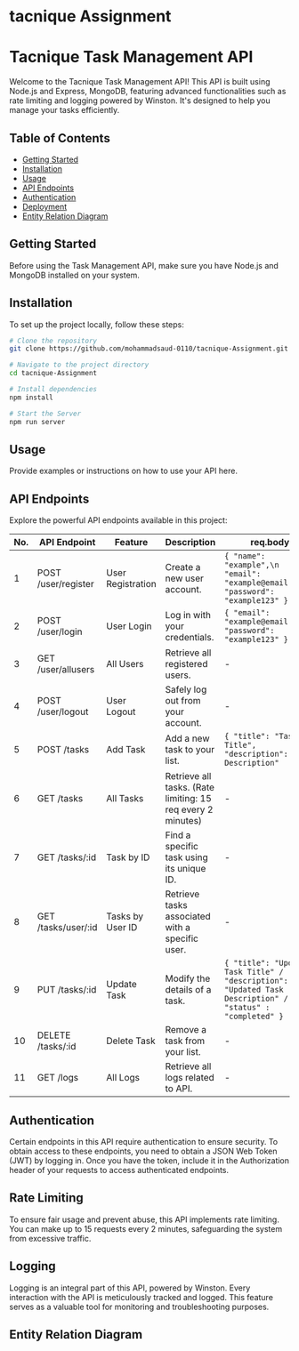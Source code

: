 # tacnique Assignment

# Tacnique Task Management API

Welcome to the Tacnique Task Management API! This API is built using Node.js and Express, MongoDB, featuring advanced functionalities such as rate limiting and logging powered by Winston. It's designed to help you manage your tasks efficiently.

## Table of Contents
- [Getting Started](#getting-started)
- [Installation](#installation)
- [Usage](#usage)
- [API Endpoints](#api-endpoints)
- [Authentication](#authentication)
- [Deployment](#deployment)
- [Entity Relation Diagram](#entity-relation-diagram)

## Getting Started
Before using the Task Management API, make sure you have Node.js and MongoDB installed on your system.

## Installation
To set up the project locally, follow these steps:

```bash
# Clone the repository
git clone https://github.com/mohammadsaud-0110/tacnique-Assignment.git

# Navigate to the project directory
cd tacnique-Assignment

# Install dependencies
npm install

# Start the Server
npm run server
```

## Usage
Provide examples or instructions on how to use your API here.

## API Endpoints
Explore the powerful API endpoints available in this project:

| No. | API Endpoint          | Feature             | Description                                | req.body                                   |
|---- |----------------------|---------------------|--------------------------------------------|-------------------------------------------|
| 1   | POST /user/register   | User Registration   | Create a new user account.                  | `{ "name": "example",\n "email": "example@email.com", "password": "example123" }` |
| 2   | POST /user/login      | User Login          | Log in with your credentials.               | `{ "email": "example@email.com", "password": "example123" }` |
| 3   | GET /user/allusers    | All Users           | Retrieve all registered users.             | -                                         |
| 4   | POST /user/logout     | User Logout         | Safely log out from your account.           | -                                         |
| 5   | POST /tasks           | Add Task            | Add a new task to your list.                | `{ "title": "Task Title", "description": "Task Description"` |
| 6   | GET /tasks            | All Tasks           | Retrieve all tasks. (Rate limiting: 15 req every 2 minutes) | - |
| 7   | GET /tasks/:id        | Task by ID          | Find a specific task using its unique ID.   | -                                         |
| 8   | GET /tasks/user/:id   | Tasks by User ID    | Retrieve tasks associated with a specific user. | -                                     |
| 9   | PUT /tasks/:id        | Update Task         | Modify the details of a task.               | `{ "title": "Updated Task Title" / "description": "Updated Task Description" / "status" : "completed" }` |
| 10  | DELETE /tasks/:id     | Delete Task         | Remove a task from your list.               | -                                         |
| 11  | GET /logs             | All Logs            | Retrieve all logs related to API.           | -                                         |

## Authentication
Certain endpoints in this API require authentication to ensure security. To obtain access to these endpoints, you need to obtain a JSON Web Token (JWT) by logging in. Once you have the token, include it in the Authorization header of your requests to access authenticated endpoints.

## Rate Limiting
To ensure fair usage and prevent abuse, this API implements rate limiting. You can make up to 15 requests every 2 minutes, safeguarding the system from excessive traffic.

## Logging
Logging is an integral part of this API, powered by Winston. Every interaction with the API is meticulously tracked and logged. This feature serves as a valuable tool for monitoring and troubleshooting purposes.

## Entity Relation Diagram



